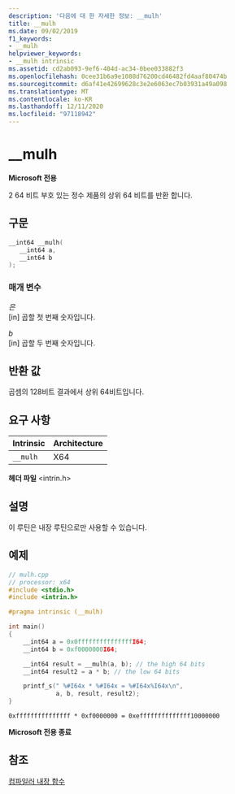 ```yaml
---
description: '다음에 대 한 자세한 정보: __mulh'
title: __mulh
ms.date: 09/02/2019
f1_keywords:
- __mulh
helpviewer_keywords:
- __mulh intrinsic
ms.assetid: cd2ab093-9ef6-404d-ac34-0bee033882f3
ms.openlocfilehash: 0cee31b6a9e1088d76200cd46482fd4aaf80474b
ms.sourcegitcommit: d6af41e42699628c3e2e6063ec7b03931a49a098
ms.translationtype: MT
ms.contentlocale: ko-KR
ms.lasthandoff: 12/11/2020
ms.locfileid: "97118942"
---
```

# <a name="__mulh"></a>__mulh

**Microsoft 전용**

2 64 비트 부호 있는 정수 제품의 상위 64 비트를 반환 합니다.

## <a name="syntax"></a>구문

```C
__int64 __mulh(
   __int64 a,
   __int64 b
);
```

### <a name="parameters"></a>매개 변수

*은*\
[in] 곱할 첫 번째 숫자입니다.

*b*\
[in] 곱할 두 번째 숫자입니다.

## <a name="return-value"></a>반환 값

곱셈의 128비트 결과에서 상위 64비트입니다.

## <a name="requirements"></a>요구 사항

|Intrinsic|Architecture|
|---------------|------------------|
|`__mulh`|X64|

**헤더 파일** \<intrin.h>

## <a name="remarks"></a>설명

이 루틴은 내장 루틴으로만 사용할 수 있습니다.

## <a name="example"></a>예제

```cpp
// mulh.cpp
// processor: x64
#include <stdio.h>
#include <intrin.h>

#pragma intrinsic (__mulh)

int main()
{
    __int64 a = 0x0fffffffffffffffI64;
    __int64 b = 0xf0000000I64;

    __int64 result = __mulh(a, b); // the high 64 bits
    __int64 result2 = a * b; // the low 64 bits

    printf_s(" %#I64x * %#I64x = %#I64x%I64x\n",
             a, b, result, result2);
}
```

```Output
0xfffffffffffffff * 0xf0000000 = 0xeffffffffffffff10000000
```

**Microsoft 전용 종료**

## <a name="see-also"></a>참조

[컴파일러 내장 함수](../intrinsics/compiler-intrinsics.md)
